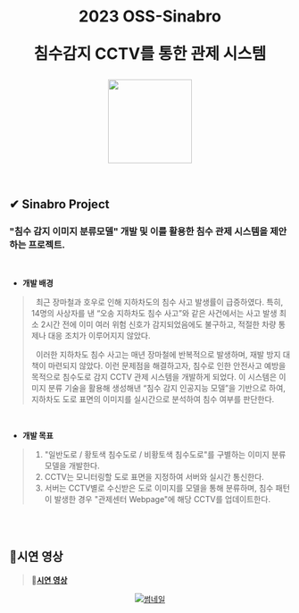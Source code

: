 <div align="center">
  <h1>2023 OSS-Sinabro
  
  침수감지 CCTV를 통한 관제 시스템</h1>
<p align="center">
  <img src="https://user-images.githubusercontent.com/90829718/264743490-9a2c7c07-c8cd-44f4-9da0-483afa96dc60.jpg" width="150" />
</p>
</div>
<br />

## ✔ Sinabro Project
### "침수 감지 이미지 분류모델" 개발 및 이를 활용한 침수 관제 시스템을 제안하는 프로젝트.

<br />

- **개발 배경**

 
>&nbsp;&nbsp;최근 장마철과 호우로 인해 지하차도의 침수 사고 발생률이 급증하였다. 특히, 14명의 사상자를 낸 “오송 지하차도 침수 사고”와 같은 사건에서는 사고 발생 최소 2시간 전에 이미 여러 위험 신호가 감지되었음에도 불구하고, 적절한 차량 통제나 대응 조치가 이루어지지 않았다.
>
>&nbsp;&nbsp;이러한 지하차도 침수 사고는 매년 장마철에 반복적으로 발생하며, 재발 방지 대책이 마련되지 않았다. 이런 문제점을 해결하고자, 침수로 인한 안전사고 예방을 목적으로 침수도로 감지 CCTV 관제 시스템을 개발하게 되었다. 이 시스템은 이미지 분류 기술을 활용해 생성해낸 “침수 감지 인공지능 모델”을 기반으로 하여, 지하차도 도로 표면의 이미지를 실시간으로 분석하여 침수 여부를 판단한다.

<br />

- **개발 목표**

  
>1. "일반도로 / 황토색 침수도로 / 비황토색 침수도로"를 구별하는 이미지 분류모델을 개발한다.
>2. CCTV는 모니터링할 도로 표면을 지정하여 서버와 실시간 통신한다.
>3. 서버는 CCTV별로 수신받은 도로 이미지를 모델을 통해 분류하며, 침수 패턴이 발생한 경우 "관제센터 Webpage"에 해당 CCTV를 업데이트한다.

<br />
<br />

## 🎥시연 영상

> 🔗[**시연 영상**](https://youtu.be/-8Rl-fm9SdU?si=JQ4lKL_gWCzm6yM6)
<div align="center">

[![썸네일](https://github.com/OSS-Sinabro/Sinabro_Readme/assets/90829718/c7bb1473-7708-4b18-9645-afa46e4c56e4)](https://www.youtube.com/watch?v=-8Rl-fm9SdU)

</div>
